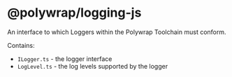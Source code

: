 # @polywrap/logging-js

An interface to which Loggers within the Polywrap Toolchain must conform.

Contains:

- `ILogger.ts` - the logger interface
- `LogLevel.ts` - the log levels supported by the logger